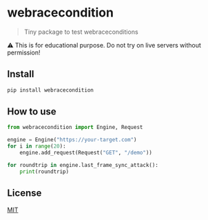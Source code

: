 # webracecondition
> Tiny package to test webraceconditions

:warning: This is for educational purpose. Do not try on live servers without permission!

## Install
```bash
pip install webracecondition
```

## How to use
```python
from webracecondition import Engine, Request

engine = Engine("https://your-target.com")
for i in range(20):
    engine.add_request(Request("GET", "/demo"))

for roundtrip in engine.last_frame_sync_attack():
    print(roundtrip)
```

## License
[MIT](LICENSE)